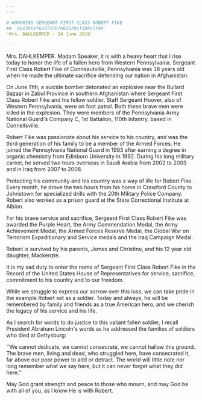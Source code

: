 ```yaml
---
---

# HONORING SERGEANT FIRST CLASS ROBERT FIKE
## `4a13869f62d7376fb82629cf3b8c2f49`
`Mrs. DAHLKEMPER — 24 June 2010`

---
```



Mrs. DAHLKEMPER. Madam Speaker, it is with a heavy heart that I rise 
today to honor the life of a fallen hero from Western Pennsylvania. 
Sergeant First Class Robert Fike of Conneautville, Pennsylvania was 38 
years old when he made the ultimate sacrifice defending our nation in 
Afghanistan.

On June 11th, a suicide bomber detonated an explosive near the 
Bullard Bazaar in Zabul Province in southern Afghanistan where Sergeant 
First Class Robert Fike and his fellow soldier, Staff Sergeant Hoover, 
also of Western Pennsylvania, were on foot patrol. Both these brave men 
were killed in the explosion. They were members of the Pennsylvania 
Army National Guard's Company C, 1st Battalion, 110th Infantry, based 
in Connellsville.

Robert Fike was passionate about his service to his country, and was 
the third generation of his family to be a member of the Armed Forces. 
He joined the Pennsylvania National Guard in 1993 after earning a 
degree in organic chemistry from Edinboro University in 1992. During 
his long military career, he served two tours overseas in Saudi Arabia 
from 2002 to 2003 and in Iraq from 2007 to 2008.

Protecting his community and his country was a way of life for Robert 
Fike. Every month, he drove the two hours from his home in Crawford 
County to Johnstown for specialized drills with the 20th Military 
Police Company. Robert also worked as a prison guard at the State 
Correctional Institute at Albion.

For his brave service and sacrifice, Sergeant First Class Robert Fike 
was awarded the Purple Heart, the Army Commendation Medal, the Army 
Achievement Medal, the Armed Forces Reserve Medal, the Global War on 
Terrorism Expeditionary and Service medals and the Iraq Campaign Medal.

Robert is survived by his parents, James and Christine, and his 12 
year old daughter, Mackenzie.

It is my sad duty to enter the name of Sergeant First Class Robert 
Fike in the Record of the United States House of Representatives for 
service, sacrifice, commitment to his country and to our freedom.

While we struggle to express our sorrow over this loss, we can take 
pride in the example Robert set as a soldier. Today and always, he will 
be remembered by family and friends as a true American hero, and we 
cherish the legacy of his service and his life.

As I search for words to do justice to this valiant fallen soldier, I 
recall President Abraham Lincoln's words as he addressed the families 
of soldiers who died at Gettysburg:

''We cannot dedicate, we cannot consecrate, we cannot hallow this 
ground. The brave men, living and dead, who struggled here, have 
consecrated it, far above our poor power to add or detract. The world 
will little note nor long remember what we say here, but it can never 
forget what they did here.''

May God grant strength and peace to those who mourn, and may God be 
with all of you, as I know He is with Robert.
